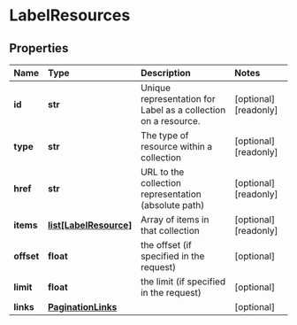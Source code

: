 # LabelResources

## Properties

| Name | Type | Description | Notes |
| :--- | :--- | :--- | :--- |
| **id** | **str** | Unique representation for Label as a collection on a resource. | \[optional\] \[readonly\] |
| **type** | **str** | The type of resource within a collection | \[optional\] \[readonly\] |
| **href** | **str** | URL to the collection representation \(absolute path\) | \[optional\] \[readonly\] |
| **items** | [**list\[LabelResource\]**](labelresource.md) | Array of items in that collection | \[optional\] \[readonly\] |
| **offset** | **float** | the offset \(if specified in the request\) | \[optional\] |
| **limit** | **float** | the limit \(if specified in the request\) | \[optional\] |
| **links** | [**PaginationLinks**](paginationlinks.md) |  | \[optional\] |

